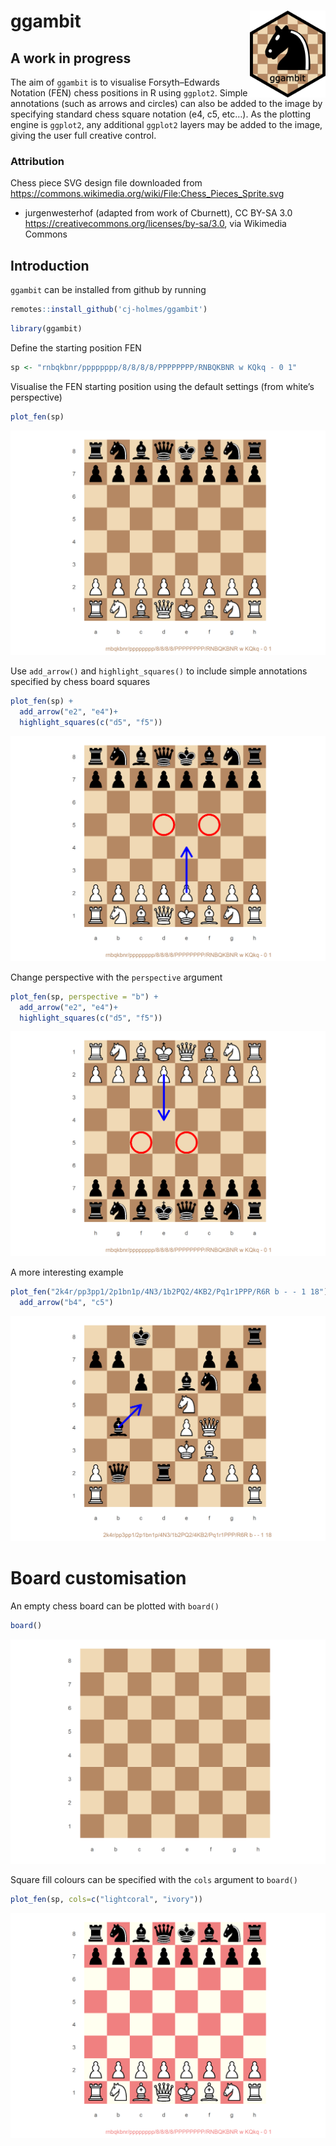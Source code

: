 
<!-- README.md is generated from README.Rmd. Please edit that file -->

# ggambit <img src="data-raw/hex-logo/ggambit-hex-logo.png" align="right" height="139"/>

## A work in progress

The aim of `ggambit` is to visualise Forsyth–Edwards Notation (FEN)
chess positions in R using `ggplot2`. Simple annotations (such as arrows
and circles) can also be added to the image by specifying standard chess
square notation (e4, c5, etc…). As the plotting engine is `ggplot2`, any
additional `ggplot2` layers may be added to the image, giving the user
full creative control.

### Attribution

Chess piece SVG design file downloaded from
<https://commons.wikimedia.org/wiki/File:Chess_Pieces_Sprite.svg>

  - jurgenwesterhof (adapted from work of Cburnett), CC BY-SA 3.0
    <https://creativecommons.org/licenses/by-sa/3.0>, via Wikimedia
    Commons

## Introduction

`ggambit` can be installed from github by running

``` r
remotes::install_github('cj-holmes/ggambit')
```

``` r
library(ggambit)
```

Define the starting position FEN

``` r
sp <- "rnbqkbnr/pppppppp/8/8/8/8/PPPPPPPP/RNBQKBNR w KQkq - 0 1"
```

Visualise the FEN starting position using the default settings (from
white’s perspective)

``` r
plot_fen(sp)
```

![](man/figures/README-unnamed-chunk-5-1.png)<!-- -->

Use `add_arrow()` and `highlight_squares()` to include simple
annotations specified by chess board squares

``` r
plot_fen(sp) + 
  add_arrow("e2", "e4")+
  highlight_squares(c("d5", "f5"))
```

![](man/figures/README-unnamed-chunk-6-1.png)<!-- -->

Change perspective with the `perspective` argument

``` r
plot_fen(sp, perspective = "b") + 
  add_arrow("e2", "e4")+
  highlight_squares(c("d5", "f5"))
```

![](man/figures/README-unnamed-chunk-7-1.png)<!-- -->

A more interesting example

``` r
plot_fen("2k4r/pp3pp1/2p1bn1p/4N3/1b2PQ2/4KB2/Pq1r1PPP/R6R b - - 1 18")+
  add_arrow("b4", "c5")
```

![](man/figures/README-unnamed-chunk-8-1.png)<!-- -->

# Board customisation

An empty chess board can be plotted with `board()`

``` r
board()
```

![](man/figures/README-unnamed-chunk-9-1.png)<!-- -->

Square fill colours can be specified with the `cols` argument to
`board()`

``` r
plot_fen(sp, cols=c("lightcoral", "ivory"))
```

![](man/figures/README-unnamed-chunk-10-1.png)<!-- -->
